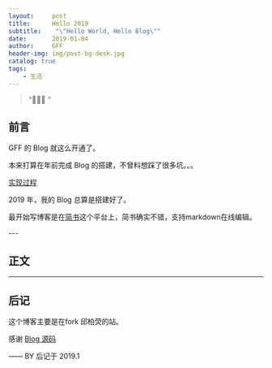 ```yaml
---
layout:     post
title:      Hello 2019
subtitle:    "\"Hello World, Hello Blog\""
date:       2019-01-04
author:     GFF
header-img: img/post-bg-desk.jpg
catalog: true
tags:
    - 生活
---
```


> “🙉🙉🙉 ”


## 前言

GFF 的 Blog 就这么开通了。

本来打算在年前完成 Blog 的搭建，不曾料想踩了很多坑。。。

[实现过程 ](#build)

2019 年，我的 Blog 总算是搭建好了。

最开始写博客是在[简书](www.jianshu.com)这个平台上，简书确实不错，支持markdown在线编辑。


<p id = "build"></p>
---

## 正文






---




## 后记

这个博客主要是在fork 邱柏荧的站。

感谢 [Blog 源码](https://github.com/qiubaiying/qiubaiying.github.io)


—— BY 后记于 2019.1


